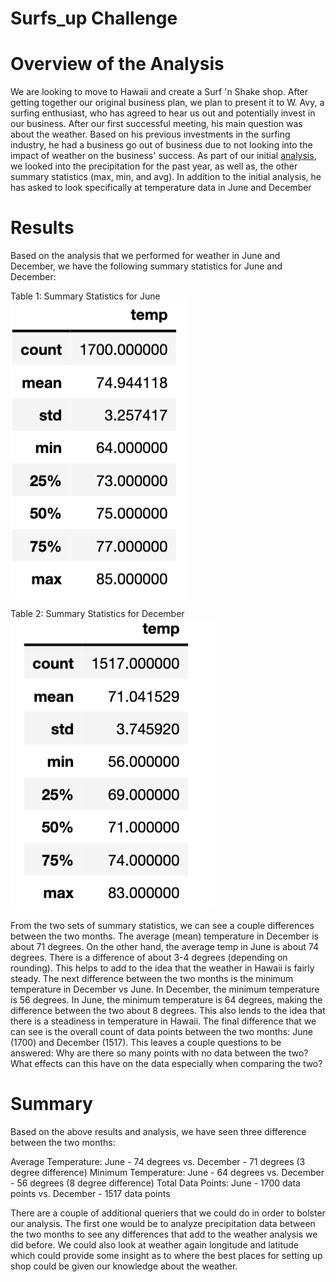 # Surfs_up Challenge 

# Overview of the Analysis

We are looking to move to Hawaii and create a Surf 'n Shake shop. After getting together our original business plan, we plan to present it to W. Avy, a surfing enthusiast, who has agreed to hear us out and potentially invest in our business. After our first successful meeting, his main question was about the weather. Based on his previous investments in the surfing industry, he had a business go out of business due to not looking into the impact of weather on the business' success. As part of our initial [analysis](https://github.com/Stewartsl17/surfs_up/blob/master/climate_analysis.ipynb), we looked into the precipitation for the past year, as well as, the other summary statistics (max, min, and avg). In addition to the initial analysis, he has asked to look specifically at temperature data in June and December 

# Results 

Based on the analysis that we performed for weather in June and December, we have the following summary statistics for June and December: 

Table 1: Summary Statistics for June <br>
![](https://github.com/Stewartsl17/surfs_up/blob/master/June%20Temps.png)

Table 2: Summary Statistics for December <br>
![](https://github.com/Stewartsl17/surfs_up/blob/master/December%20Temps.png)

From the two sets of summary statistics, we can see a couple differences between the two months. The average (mean) temperature in December is about 71 degrees. On the other hand, the average temp in June is about 74 degrees. There is a difference of about 3-4 degrees (depending on rounding). This helps to add to the idea that the weather in Hawaii is fairly steady. The next difference between the two months is the minimum temperature in December vs June. In December, the minimum temperature is 56 degrees. In June, the minimum temperature is 64 degrees, making the difference between the two about 8 degrees. This also lends to the idea that there is a steadiness in temperature in Hawaii. The final difference that we can see is the overall count of data points between the two months: June (1700) and December (1517). This leaves a couple questions to be answered: Why are there so many points with no data between the two? What effects can this have on the data especially when comparing the two? 

# Summary 

Based on the above results and analysis, we have seen three difference between the two months: 

Average Temperature: June - 74 degrees vs. December - 71 degrees (3 degree difference)
Minimum Temperature: June - 64 degrees vs. December - 56 degrees (8 degree difference) 
Total Data Points: June - 1700 data points vs. December - 1517 data points

There are a couple of additional queriers that we could do in order to bolster our analysis. The first one would be to analyze precipitation data between the two months to see any differences that add to the weather analysis we did before. We could also look at weather again longitude and latitude which could provide some insight as to where the best places for setting up shop could be given our knowledge about the weather.
